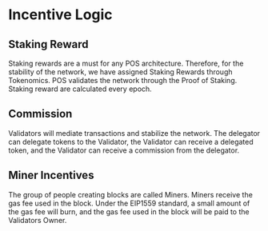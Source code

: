 # Incentive Logic

## Staking Reward

Staking rewards are a must for any POS architecture. Therefore, for the stability of the network, we have assigned Staking Rewards through Tokenomics. POS validates the network through the Proof of Staking. Staking reward are calculated every epoch.

## Commission 

Validators will mediate transactions and stabilize the network.
The delegator can delegate tokens to the Validator, the Validator can receive a delegated token, and the Validator can receive a commission from the delegator. 

## Miner Incentives 

The group of people creating blocks are called Miners. Miners receive the gas fee used in the block. Under the EIP1559 standard, a small amount of the gas fee will burn, and the gas fee used in the block will be paid to the Validators Owner.